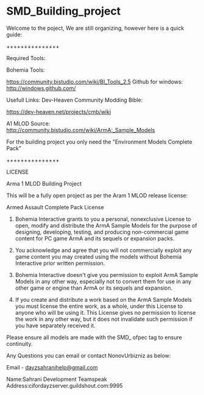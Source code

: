 SMD_Building_project
====================

Welcome to the poject, We are still organizing, however here is a quick guide:


+++++++++++++++

Required Tools:

Bohemia Tools:

https://community.bistudio.com/wiki/BI_Tools_2.5 Github for windows:
http://windows.github.com/

Usefull Links:
Dev-Heaven Community Modding Bible:

https://dev-heaven.net/projects/cmb/wiki

A1 MLOD Source:
http://community.bistudio.com/wiki/ArmA:_Sample_Models

For the building project you only need the "Environment Models Complete Pack"


+++++++++++++++

LICENSE

Arma 1 MLOD Building Project

This will be a fully open project as per the Aram 1 MLOD release license:

Armed Assault Complete Pack License

1) Bohemia Interactive grants to you a personal, nonexclusive License to open, modify and distribute the ArmA Sample Models for the purpose of designing, developing, testing, and producing non-commercial game content for PC game ArmA and its sequels or expansion packs.

2) You acknowledge and agree that you will not commercially exploit any game content you may created using the models without Bohemia Interactive prior written permission.

3) Bohemia Interactive doesn't give you permission to exploit ArmA Sample Models in any other way, especially not to convert them for use in any other game or engine than ArmA or its sequels and expansion.

4) If you create and distribute a work based on the ArmA Sample Models you must license the entire work, as a whole, under this License to anyone who will be using it. This License gives no permission to license the work in any other way, but it does not invalidate such permission if you have separately received it.


Please ensure all models are made with the SMD_ ofpec tag to ensure continuity.

Any Questions you can email or contact NonovUrbizniz as below:

Email - dayzsahranihelp@gmail.com 

Name:Sahrani Development Teamspeak
Address:cifordayzserver.guildshout.com:9995
